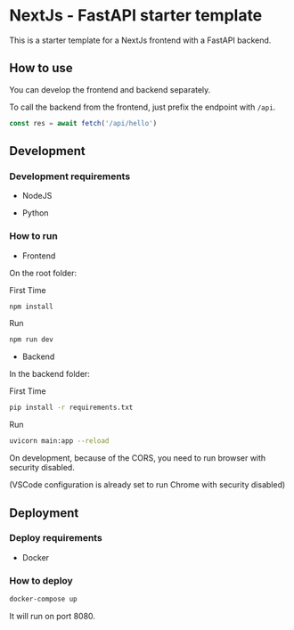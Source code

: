 # NextJs - FastAPI starter template

This is a starter template for a NextJs frontend with a FastAPI backend.

## How to use

You can develop the frontend and backend separately.

To call the backend from the frontend, just prefix the endpoint with `/api`.

```js
const res = await fetch('/api/hello')
```

## Development

### Development requirements

- NodeJS

- Python

### How to run

- Frontend

On the root folder:

 First Time

```bash
npm install
```

Run

```bash
npm run dev
```

- Backend

In the backend folder:

First Time

```bash
pip install -r requirements.txt
```

Run

```bash
uvicorn main:app --reload
```

On development, because of the CORS, you need to run browser with security disabled.

(VSCode configuration is already set to run Chrome with security disabled)

## Deployment

### Deploy requirements

- Docker

### How to deploy

```bash
docker-compose up
```

It will run on port 8080.
